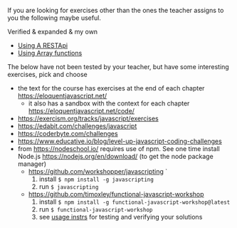 If you are looking for exercises other than the ones the teacher assigns to you the following maybe useful.

Verified & expanded  & my own

* [Using A RESTApi](restapi-fetch)
* [Using Array functions](array-funcs)

The below have not been tested by your teacher, but have some interesting exercises, pick and choose

* the text for the course has exercises at the end of each chapter https://eloquentjavascript.net/
    - it also has a sandbox with the context for each chapter https://eloquentjavascript.net/code/ 
* https://exercism.org/tracks/javascript/exercises 
* https://edabit.com/challenges/javascript 
* https://coderbyte.com/challenges 
* https://www.educative.io/blog/level-up-javascript-coding-challenges
* from https://nodeschool.io/  requires use of npm. See one time
  install Node.js https://nodejs.org/en/download/ (to get the node package manager)
  * https://github.com/workshopper/javascripting  `
    1. install `$ npm install -g javascripting`  
    1. run `$ javascripting`       
  * https://github.com/timoxley/functional-javascript-workshop
    1. install `$ npm install -g functional-javascript-workshop@latest`
    1. run `$ functional-javascript-workshop`
    3. see [usage instrs](https://github.com/timoxley/functional-javascript-workshop#usage-instructions) for testing and verifying your solutions
<!--
* https://practity.com/582-2/
-->
